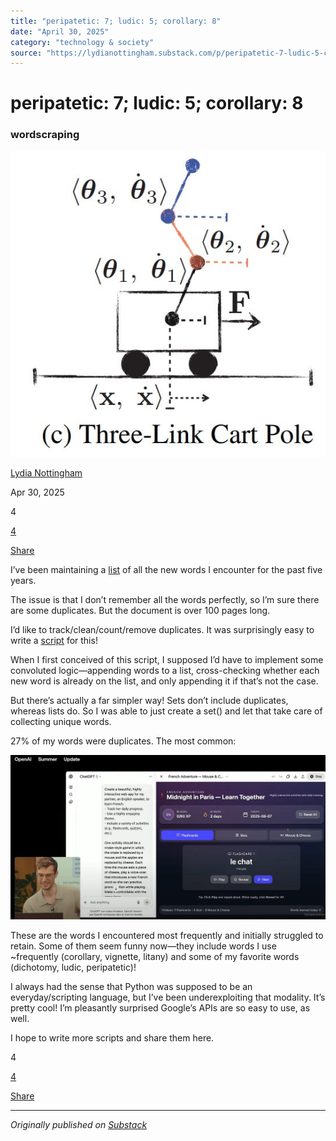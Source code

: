 ```yaml
---
title: "peripatetic: 7; ludic: 5; corollary: 8"
date: "April 30, 2025"
category: "technology & society"
source: "https://lydianottingham.substack.com/p/peripatetic-7-ludic-5-corollary-8"
---
```


# peripatetic: 7; ludic: 5; corollary: 8

### wordscraping

[![Lydia Nottingham's avatar](images/peripatetic-7-ludic-5-corollary-8_img_01.png)](https://substack.com/@lydianottingham)

[Lydia Nottingham](https://substack.com/@lydianottingham)

Apr 30, 2025

4

[4](https://lydianottingham.substack.com/p/peripatetic-7-ludic-5-corollary-8/comments)

[Share](javascript:void\(0\))

I’ve been maintaining a [list](https://docs.google.com/document/d/11vSxpEnDLOeAo-m05NXvuiFtiYO2grQaHt5R0bWewkY/edit?usp=sharing) of all the new words I encounter for the past five years.

The issue is that I don’t remember all the words perfectly, so I’m sure there are some duplicates. But the document is over 100 pages long.

I’d like to track/clean/count/remove duplicates. It was surprisingly easy to write a [script](https://github.com/LydNot/deduplicate/blob/main/deduplicate.py) for this!

When I first conceived of this script, I supposed I’d have to implement some convoluted logic—appending words to a list, cross-checking whether each new word is already on the list, and only appending it if that’s not the case.

But there’s actually a far simpler way! Sets don’t include duplicates, whereas lists do. So I was able to just create a set() and let that take care of collecting unique words.

27% of my words were duplicates. The most common:

[![Image](images/peripatetic-7-ludic-5-corollary-8_img_02.png)](images/peripatetic-7-ludic-5-corollary-8_img_03.jpeg)

These are the words I encountered most frequently and initially struggled to retain. Some of them seem funny now—they include words I use ~frequently (corollary, vignette, litany) and some of my favorite words (dichotomy, ludic, peripatetic)!

I always had the sense that Python was supposed to be an everyday/scripting language, but I’ve been underexploiting that modality. It’s pretty cool! I’m pleasantly surprised Google’s APIs are so easy to use, as well.

I hope to write more scripts and share them here.

4

[4](https://lydianottingham.substack.com/p/peripatetic-7-ludic-5-corollary-8/comments)

[Share](javascript:void\(0\))

---

*Originally published on [Substack](https://lydianottingham.substack.com/p/peripatetic-7-ludic-5-corollary-8)*